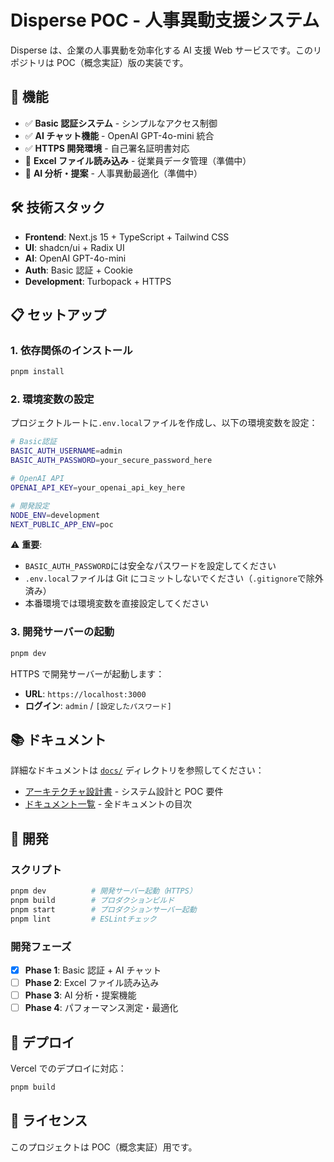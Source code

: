 # Disperse POC - 人事異動支援システム

Disperse は、企業の人事異動を効率化する AI 支援 Web サービスです。このリポジトリは POC（概念実証）版の実装です。

## 🚀 機能

- ✅ **Basic 認証システム** - シンプルなアクセス制御
- ✅ **AI チャット機能** - OpenAI GPT-4o-mini 統合
- ✅ **HTTPS 開発環境** - 自己署名証明書対応
- 🚧 **Excel ファイル読み込み** - 従業員データ管理（準備中）
- 🚧 **AI 分析・提案** - 人事異動最適化（準備中）

## 🛠️ 技術スタック

- **Frontend**: Next.js 15 + TypeScript + Tailwind CSS
- **UI**: shadcn/ui + Radix UI
- **AI**: OpenAI GPT-4o-mini
- **Auth**: Basic 認証 + Cookie
- **Development**: Turbopack + HTTPS

## 📋 セットアップ

### 1. 依存関係のインストール

```bash
pnpm install
```

### 2. 環境変数の設定

プロジェクトルートに`.env.local`ファイルを作成し、以下の環境変数を設定：

```bash
# Basic認証
BASIC_AUTH_USERNAME=admin
BASIC_AUTH_PASSWORD=your_secure_password_here

# OpenAI API
OPENAI_API_KEY=your_openai_api_key_here

# 開発設定
NODE_ENV=development
NEXT_PUBLIC_APP_ENV=poc
```

⚠️ **重要**:

- `BASIC_AUTH_PASSWORD`には安全なパスワードを設定してください
- `.env.local`ファイルは Git にコミットしないでください（`.gitignore`で除外済み）
- 本番環境では環境変数を直接設定してください

### 3. 開発サーバーの起動

```bash
pnpm dev
```

HTTPS で開発サーバーが起動します：

- **URL**: `https://localhost:3000`
- **ログイン**: `admin` / `[設定したパスワード]`

## 📚 ドキュメント

詳細なドキュメントは [`docs/`](./docs/) ディレクトリを参照してください：

- [アーキテクチャ設計書](./docs/architecture.md) - システム設計と POC 要件
- [ドキュメント一覧](./docs/README.md) - 全ドキュメントの目次

## 🔧 開発

### スクリプト

```bash
pnpm dev          # 開発サーバー起動（HTTPS）
pnpm build        # プロダクションビルド
pnpm start        # プロダクションサーバー起動
pnpm lint         # ESLintチェック
```

### 開発フェーズ

- [x] **Phase 1**: Basic 認証 + AI チャット
- [ ] **Phase 2**: Excel ファイル読み込み
- [ ] **Phase 3**: AI 分析・提案機能
- [ ] **Phase 4**: パフォーマンス測定・最適化

## 🚀 デプロイ

Vercel でのデプロイに対応：

```bash
pnpm build
```

## 📄 ライセンス

このプロジェクトは POC（概念実証）用です。
